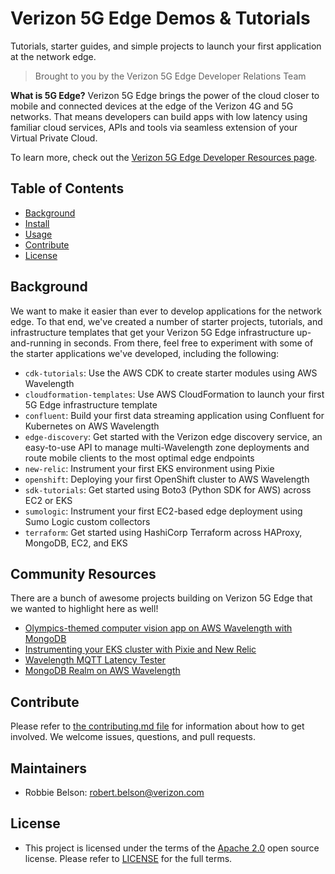 # Verizon 5G Edge Demos & Tutorials
Tutorials, starter guides, and simple projects to launch your first application at the network edge.
> Brought to you by the Verizon 5G Edge Developer Relations Team

**What is 5G Edge?**
Verizon 5G Edge brings the power of the cloud closer to mobile and connected devices at the edge of the Verizon 4G and 5G networks. That means developers can build apps with low latency using familiar cloud services, APIs and tools via seamless extension of your Virtual Private Cloud.

To learn more, check out the [Verizon 5G Edge Developer Resources page](https://www.verizon.com/business/solutions/5g/edge-computing/developer-resources/).

## Table of Contents

- [Background](#background)
- [Install](#install)
- [Usage](#usage)
- [Contribute](#contribute)
- [License](#license)

## Background

We want to make it easier than ever to develop applications for the network edge. To that end, we've created a number of starter projects, tutorials, and infrastructure templates that get your Verizon 5G Edge infrastructure up-and-running in seconds. From there, feel free to experiment with some of the starter applications we've developed, including the following:

 - `cdk-tutorials`: Use the AWS CDK to create starter modules using AWS Wavelength 
 - `cloudformation-templates`: Use AWS CloudFormation to launch your first 5G Edge infrastructure template
 - `confluent`: Build your first data streaming application using Confluent for Kubernetes on AWS Wavelength
 - `edge-discovery`: Get started with the Verizon edge discovery service, an easy-to-use API to manage multi-Wavelength zone deployments and route mobile clients to the most optimal edge endpoints
 - `new-relic`: Instrument your first EKS environment using Pixie
 - `openshift`: Deploying your first OpenShift cluster to AWS Wavelength 
 - `sdk-tutorials`: Get started using Boto3 (Python SDK for AWS) across EC2 or EKS
 - `sumologic`: Instrument your first EC2-based edge deployment using Sumo Logic custom collectors
 - `terraform`: Get started using HashiCorp Terraform across HAProxy, MongoDB, EC2, and EKS


## Community Resources
There are a bunch of awesome projects building on Verizon 5G Edge that we wanted to highlight here as well!

- [Olympics-themed computer vision app on AWS Wavelength with MongoDB](https://github.com/kukicado/vz-immersion-day-demo)
- [Instrumenting your EKS cluster with Pixie and New Relic](https://github.com/newrelic-experimental/vz-newrelic-5g-edge)
- [Wavelength MQTT Latency Tester](https://github.com/aws-samples/aws-mqtt-wavelength-latency)
- [MongoDB Realm on AWS Wavelength](https://github.com/VKonanur/MongoDB-Realm-for-Verizon-5G-Edge/)


## Contribute

Please refer to [the contributing.md file](Contributing.md) for information about how to get involved. We welcome issues, questions, and pull requests.

## Maintainers
- Robbie Belson: robert.belson@verizon.com

## License
- This project is licensed under the terms of the [Apache 2.0](LICENSE-Apache-2.0) open source license. Please refer to [LICENSE](LICENSE) for the full terms.
